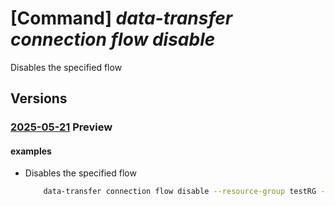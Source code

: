 # [Command] _data-transfer connection flow disable_

Disables the specified flow

## Versions

### [2025-05-21](/Resources/mgmt-plane/L3N1YnNjcmlwdGlvbnMve30vcmVzb3VyY2Vncm91cHMve30vcHJvdmlkZXJzL21pY3Jvc29mdC5henVyZWRhdGF0cmFuc2Zlci9jb25uZWN0aW9ucy97fS9mbG93cy97fS9kaXNhYmxl/2025-05-21.xml) **Preview**

<!-- mgmt-plane /subscriptions/{}/resourcegroups/{}/providers/microsoft.azuredatatransfer/connections/{}/flows/{}/disable 2025-05-21 -->

#### examples

- Disables the specified flow
    ```bash
        data-transfer connection flow disable --resource-group testRG --connection-name testConnection --flow-name testFlow
    ```
